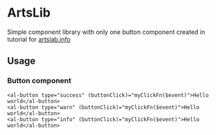 # ArtsLib

Simple component library with only one button component created in tutorial for [artslab.info](http://artslab.info)


## Usage

### Button component 

```
<al-button type="success" (buttonClick)="myClickFn($event)">Hello world</al-button>
<al-button type="warn" (buttonClick)="myClickFn($event)">Hello world</al-button>
<al-button type="info" (buttonClick)="myClickFn($event)">Hello world</al-button>
```